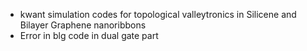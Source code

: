 * kwant simulation codes for topological valleytronics in Silicene and Bilayer Graphene nanoribbons
* Error in blg code in dual gate part 
